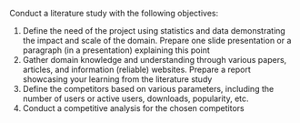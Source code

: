 Conduct a literature study with the following objectives:

1. Define the need of the project using statistics and data demonstrating the impact and scale of the domain. Prepare one
   slide presentation or a paragraph (in a presentation) explaining this point
2. Gather domain knowledge and understanding through various papers, articles, and information (reliable) websites. Prepare a report
   showcasing your learning from the literature study
3. Define the competitors based on various parameters, including the number of users or active users, downloads, popularity, etc.
4. Conduct a competitive analysis for the chosen competitors
   
